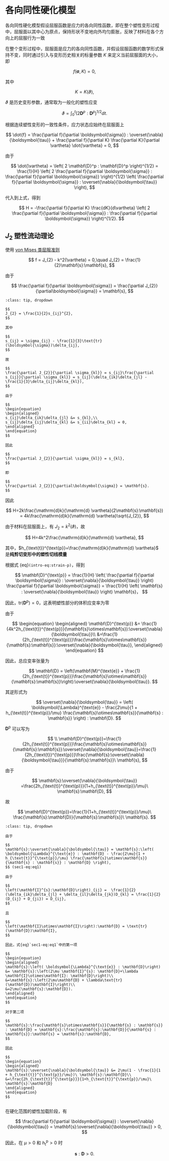 # 各向同性硬化模型

<span class="gray-text">
各向同性硬化模型假设屈服函数是应力的各向同性函数，即在整个塑性变形过程中，屈服面以其中心为原点，保持形状不变地向外均匀膨胀，反映了材料在各个方向上的屈服行为一致
</span>

在整个变形过程中，屈服面是应力的各向同性函数，并假设屈服函数的数学形式保持不变，同时通过引入与变形历史相关的标量参数 $K$ 来定义当前屈服面的大小，即

$$
f(\boldsymbol{\sigma},K) = 0,
$$

其中

$$
K = K(\vartheta),
$$

$\vartheta$ 是历史变形参数，通常取为一般化的塑性应变

$$
\vartheta = \int_0^t \left( 2 \mathbf{D}^p : \mathbf{D}^p \right)^{1/2} dt.
$$

根据连续塑性变形的一致性条件，应力状态应始终在屈服面上

$$
\dot{f} = \frac{\partial f}{\partial \boldsymbol{\sigma}} : \overset{\nabla}{\boldsymbol{\tau}} + \frac{\partial f}{\partial K} \frac{\partial K}{\partial \vartheta} \dot{\vartheta} = 0,
$$

由于

$$
\dot{\vartheta} = \left( 2 \mathbf{D}^p : \mathbf{D}^p \right)^{1/2} = \frac{1}{H} \left( 2 \frac{\partial f}{\partial \boldsymbol{\sigma}} : \frac{\partial f}{\partial \boldsymbol{\sigma}} \right)^{1/2} \left( \frac{\partial f}{\partial \boldsymbol{\sigma}} : \overset{\nabla}{\boldsymbol{\tau}} \right),
$$

代入到上式，得到

$$
H = -\frac{\partial f}{\partial K} \frac{dK}{d\vartheta} \left( 2 \frac{\partial f}{\partial \boldsymbol{\sigma}} : \frac{\partial f}{\partial \boldsymbol{\sigma}} \right)^{1/2}.
$$

## $J_{2}$ 塑性流动理论

使用 [von Mises 类屈服准则](../chap2/sec2-mises.md)

$$
f = J_{2} - k^2(\vartheta) = 0,\quad J_{2} = \frac{1}{2}\mathbf{s}:\mathbf{s},
$$

由于

$$
\frac{\partial f}{\partial \boldsymbol{\sigma}} = \frac{\partial J_{2}}{\partial\boldsymbol{\sigma}} = \mathbf{s},
$$

```{admonition} 证明
:class: tip, dropdown

$$
J_{2} = \frac{1}{2}s_{ij}^{2},
$$

其中

$$
s_{ij} = \sigma_{ij} - \frac{1}{3}\text{tr}(\boldsymbol{\sigma})\delta_{ij},
$$

故

$$
\frac{\partial J_{2}}{\partial \sigma_{kl}} = s_{ij}\frac{\partial s_{ij}}{\partial \sigma_{kl}} = s_{ij}(\delta_{ik}\delta_{jl} - \frac{1}{3}\delta_{ij}\delta_{kl}),
$$

由于

$$
\begin{equation}
\begin{aligned}
s_{ij}\delta_{ik}\delta_{jl} &= s_{kl},\\
s_{ij}\delta_{ij}\delta_{kl} &= s_{ii}\delta_{kl} = 0,
\end{aligned}
\end{equation}
$$

因此

$$
\frac{\partial J_{2}}{\partial \sigma_{kl}} = s_{kl},
$$

即

$$
\frac{\partial J_{2}}{\partial\boldsymbol{\sigma}} = \mathbf{s}.
$$

```

因此

$$
H=2k\frac{\mathrm{d}k}{\mathrm{d} \vartheta}(2\mathbf{s}:\mathbf{s}) = 4k\frac{\mathrm{d}k}{\mathrm{d} \vartheta}\sqrt{J_{2}},
$$

由于材料在屈服面上，有 $J_{2} = k^2(\vartheta)$，故

$$
H=4k^2\frac{\mathrm{d}k}{\mathrm{d} \vartheta},
$$

其中，$h_{\text{t}}^{\text{p}}=\frac{\mathrm{d}k}{\mathrm{d} \vartheta}$ 是**纯剪切变形中的塑性切线模量**

根据式 {eq}`(intro-eq:strain-p)`，得到

$$
\mathbf{D}^{\text{p}} = \frac{1}{H} \left( \frac{\partial f}{\partial \boldsymbol{\sigma}} : \overset{\nabla}{\boldsymbol{\tau}} \right) \frac{\partial f}{\partial \boldsymbol{\sigma}} = \frac{1}{H} \left( \mathbf{s} : \overset{\nabla}{\boldsymbol{\tau}} \right) \mathbf{s}，
$$

因此，$\text{tr}(\mathbf{D}^{\text{p}}) = 0$，这表明塑性部分的体积应变率为零

由于

$$
\begin{equation}
\begin{aligned}
\mathbf{D}^{\text{p}} &= \frac{1}{4k^2h_{\text{t}}^{\text{p}}}(\mathbf{s}\otimes\mathbf{s}):\overset{\nabla}{\boldsymbol{\tau}}\\
&=\frac{1}{2h_{\text{t}}^{\text{p}}}\frac{\mathbf{s}\otimes\mathbf{s}}{\mathbf{s}:\mathbf{s}}:\overset{\nabla}{\boldsymbol{\tau}},
\end{aligned}
\end{equation}
$$

因此，总应变率张量为

$$
\mathbf{D} = \left(\mathbf{M}^{\text{e}} + \frac{1}{2h_{\text{t}}^{\text{p}}}\frac{\mathbf{s}\otimes\mathbf{s}}{\mathbf{s}:\mathbf{s}}\right):\overset{\nabla}{\boldsymbol{\tau}}.
$$

其逆形式为

$$
\overset{\nabla}{\boldsymbol{\tau}} = \left( \boldsymbol{\Lambda}^{\text{e}} - \frac{2\mu}{1 + h_{\text{t}}^{\text{p}}/\mu} \frac{\mathbf{s}\otimes\mathbf{s}}{\mathbf{s} : \mathbf{s}} \right) : \mathbf{D}.
$$

$\mathbf{D}^{\text{p}}$ 可以写为

$$
\\
\mathbf{D}^{\text{p}}=\frac{1}{2h_{\text{t}}^{\text{p}}}\frac{\mathbf{s}\otimes\mathbf{s}}{\mathbf{s}:\mathbf{s}}:\overset{\nabla}{\boldsymbol{\tau}}=\frac{1}{2h_{\text{t}}^{\text{p}}}\frac{\mathbf{s}:\overset{\nabla}{\boldsymbol{\tau}}}{\mathbf{s}:\mathbf{s}}\ \mathbf{s},
$$

由于

$$
\mathbf{s}:\overset{\nabla}{\boldsymbol{\tau}} =\frac{2h_{\text{t}}^{\text{p}}}{1+h_{\text{t}}^{\text{p}}/\mu}\ \mathbf{s}:\mathbf{D},
$$

故

$$
\mathbf{D}^{\text{p}}=\frac{1}{1+h_{\text{t}}^{\text{p}}/\mu}\ \frac{\mathbf{s}:\mathbf{D}}{\mathbf{s}:\mathbf{s}}\ \mathbf{s}.
$$

```{admonition} 证明
:class: tip, dropdown

由于

$$
\mathbf{s}:\overset{\nabla}{\boldsymbol{\tau}} = \mathbf{s}:\left( \boldsymbol{\Lambda}^{\text{e}} : \mathbf{D} - \frac{2\mu}{1 + h_{\text{t}}^{\text{p}}/\mu} \frac{\mathbf{s}\otimes\mathbf{s}}{\mathbf{s} : \mathbf{s}} : \mathbf{D} \right),
$$ (sec1-eq:eq1)

由于

$$
\left(\mathbf{I}^{s}:\mathbf{D}\right)_{ij} =  \frac{1}{2} (\delta_{ik}\delta_{jl} + \delta_{il}\delta_{jk})D_{kl} = \frac{1}{2}(D_{ij} + D_{ji}) = D_{ij},
$$

且

$$
\left(\mathbf{I}\otimes\mathbf{I}\right):\mathbf{D} = \text{tr}(\mathbf{D})\mathbf{I},
$$

因此，式{eq}`sec1-eq:eq1`中的第一项

$$
\begin{equation}
\begin{aligned}
\mathbf{s}:\left( \boldsymbol{\Lambda}^{\text{e}} : \mathbf{D}\right) &= \mathbf{s}:\left(2\mu \mathbf{I}^{s}: \mathbf{D}+\lambda \mathbf{I}\otimes\mathbf{I}: \mathbf{D}\right)\\
&=\mathbf{s}:\left(2\mu\mathbf{D} + \lambda\text{tr}(\mathbf{D})\mathbf{I}\right)\\
&=2\mu(\mathbf{s}:\mathbf{D}).
\end{aligned}
\end{equation}
$$

对于第二项

$$
\mathbf{s}:\frac{\mathbf{s}\otimes\mathbf{s}}{\mathbf{s} : \mathbf{s}} : \mathbf{D} = \mathbf{s}:\frac{\mathbf{s}:\mathbf{D}}{\mathbf{s} : \mathbf{s}}:\mathbf{s} = \mathbf{s}:\mathbf{D},
$$

因此

$$
\begin{equation}
\begin{aligned}
\mathbf{s}:\overset{\nabla}{\boldsymbol{\tau}} &= 2\mu(1 - \frac{1}{1 + h_{\text{t}}^{\text{p}}/\mu})\ \mathbf{s}:\mathbf{D}\\
&=\frac{2h_{\text{t}}^{\text{p}}}{1+h_{\text{t}}^{\text{p}}/\mu}\ \mathbf{s}:\mathbf{D}
\end{aligned}
\end{equation}
$$


```

在硬化范围的塑性加载阶段，有

$$
\frac{\partial f}{\partial \boldsymbol{\sigma}} : \overset{\nabla}{\boldsymbol{\tau}} = \mathbf{s}:\overset{\nabla}{\boldsymbol{\tau}} > 0,
$$

因此，在 $\mu>0$ 和 $h_{\text{t}}^{\text{p}}>0$ 时

$$
\mathbf{s}:\mathbf{D}>0.
$$